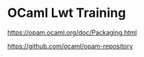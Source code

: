 # OCaml Lwt Training

https://opam.ocaml.org/doc/Packaging.html

https://github.com/ocaml/opam-repository
